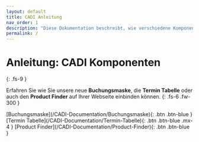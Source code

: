 ```yaml
---
layout: default
title: CADI Anleitung
nav_order: 1
description: "Diese Dokumentation beschreibt, wie verschiedene Komponenten auf der Ihrer Website eingebunden  werden können. Hier finden Sie Schritt-für-Schritt-Anleitungen und Beispiele für die Einbindung und Einrichtung von Komponenten (Buchungsmaske, Termintabelle und Product Finder)."
permalink: /
---
```


# Anleitung: CADI Komponenten
{: .fs-9 }

Erfahren Sie wie Sie unsere neue **Buchungsmaske**, die **Termin Tabelle** oder auch den **Product Finder** auf Ihrer Webseite einbinden können.
{: .fs-6 .fw-300 }

<span class="fs-4 d-flex flex-justify-around mt-5">
[Buchungsmaske](/CADI-Documentation/Buchungsmaske){: .btn .btn-blue }
[Termin Tabelle](/CADI-Documentation/Termin-Tabelle){: .btn .btn-blue .mx-4 }
[Product Finder](/CADI-Documentation/Product-Finder){: .btn .btn-blue }
</span>